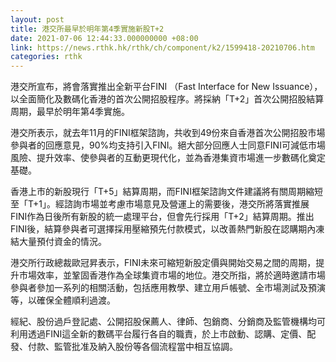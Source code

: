```yaml
---
layout: post
title: 港交所最早於明年第4季實施新股T+2
date: 2021-07-06 12:44:33.000000000 +08:00
link: https://news.rthk.hk/rthk/ch/component/k2/1599418-20210706.htm
categories: rthk
---
```


港交所宣布，將會落實推出全新平台FINI （Fast Interface for New Issuance），以全面簡化及數碼化香港的首次公開招股程序。將採納「T+2」首次公開招股結算周期，最早於明年第4季實施。

港交所表示，就去年11月的FINI框架諮詢，共收到49份來自香港首次公開招股市場參與者的回應意見，90%均支持引入FINI。絕大部分回應人士同意FINI可減低市場風險、提升效率、使參與者的互動更現代化，並為香港集資市場進一步數碼化奠定基礎。

香港上市的新股現行「T+5」結算周期，而FINI框架諮詢文件建議將有關周期縮短至「T+1」。經諮詢市場並考慮市場意見及營運上的需要後，港交所將落實推展FINI作為日後所有新股的統一處理平台，但會先行採用「T+2」結算周期。推出FINI後，結算參與者可選擇採用壓縮預先付款模式，以改善熱門新股在認購期內凍結大量預付資金的情況。

港交所行政總裁歐冠昇表示，FINI未來可縮短新股定價與開始交易之間的周期，提升市場效率，並鞏固香港作為全球集資市場的地位。港交所指，將於適時邀請市場參與者參加一系列的相關活動，包括應用教學、建立用戶帳號、全市場測試及預演等，以確保全體順利過渡。

經紀、股份過戶登記處、公開招股保薦人、律師、包銷商、分銷商及監管機構均可利用透過FINI這全新的數碼平台履行各自的職責，於上市啟動、認購、定價、配發、付款、監管批准及納入股份等各個流程當中相互協調。
